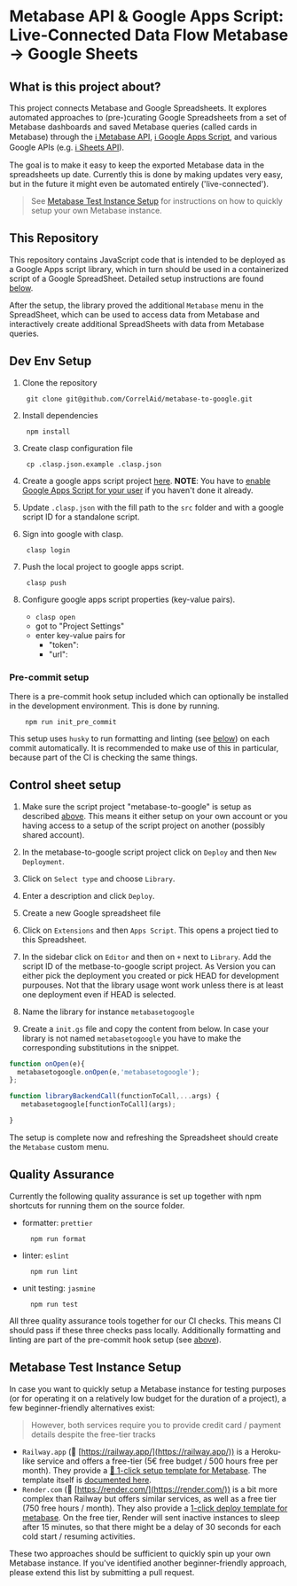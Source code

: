 # Metabase API & Google Apps Script: Live-Connected Data Flow Metabase -> Google Sheets

## What is this project about?

This project connects Metabase and Google Spreadsheets. It explores
automated approaches to (pre-)curating Google Spreadsheets from a set of Metabase dashboards and
saved Metabase queries (called cards in Metabase) through the
[ℹ️ Metabase API](https://www.metabase.com/docs/latest/api-documentation),
[ℹ️ Google Apps Script](https://developers.google.com/apps-script), and various Google APIs
(e.g. [ℹ️ Sheets API](https://developers.google.com/sheets/api)).

The goal is to make it easy to keep the exported Metabase data in the spreadsheets up date.
Currently this is done by making updates very easy, but in the future it might even be automated entirely ('live-connected').

> See [Metabase Test Instance Setup](#metabase-test-instance-setup) for instructions on how to quickly setup your own Metabase instance.

## This Repository

This repository contains JavaScript code that is intended to be deployed as a Google Apps script library, which in turn should be used in a containerized script of a Google SpreadSheet. Detailed setup instructions are found [below](#control-sheet-setup).

After the setup, the library proved the additional `Metabase` menu in the SpreadSheet, which can be used to access data from Metabase and interactively create additional SpreadSheets with data from Metabase queries.

## Dev Env Setup

1. Clone the repository

        git clone git@github.com/CorrelAid/metabase-to-google.git

1. Install dependencies

        npm install

1. Create clasp configuration file

        cp .clasp.json.example .clasp.json

1. Create a google apps script project [here](https://script.google.com/home). **NOTE**: You have to [enable Google Apps Script for your user](https://script.google.com/home/usersettings) if you haven't done it already.

1. Update `.clasp.json` with the fill path to the `src` folder and with a google script ID for a
    standalone script.

1. Sign into google with clasp.

        clasp login

1. Push the local project to google apps script.

        clasp push

1. Configure google apps script properties (key-value pairs).

    - `clasp open`
    - got to "Project Settings"
    - enter key-value pairs for
      - "token": <your metabase session token>
      - "url": <url of the metabase instance>

### Pre-commit setup

There is a pre-commit hook setup included which can optionally be installed in the development
environment. This is done by running.

        npm run init_pre_commit

This setup uses `husky` to run formatting and linting (see [below](#quality-assurance)) on each
commit automatically. It is recommended to make use of this in particular, because part of the
CI is checking the same things.

## Control sheet setup

1. Make sure the script project "metabase-to-google" is setup as described [above](#dev-env-setup).
   This means it either setup on your own account or you having access to a setup of the script project on
   another (possibly shared account).

1. In the metabase-to-google script project click on `Deploy` and then `New Deployment`.

1. Click on `Select type` and choose `Library`.

1. Enter a description and click `Deploy`.

1. Create a new Google spreadsheet file

1. Click on `Extensions` and then `Apps Script`. This opens a project tied to this Spreadsheet.

1. In the sidebar click on `Editor` and then on `+` next to `Library`. Add the script ID of the metbase-to-google
   script project. As Version you can either pick the deployment you created or pick HEAD for development purpouses.
   Not that the library usage wont work unless there is at least one deployment even if HEAD is selected.

1. Name the library for instance `metabasetogoogle`

1. Create a `init.gs` file and copy the content from below. In case your library is not named
   `metabasetogoogle` you have to make the corresponding substitutions in the snippet.

```JavaScript
function onOpen(e){
  metabasetogoogle.onOpen(e,'metabasetogoogle');
};

function libraryBackendCall(functionToCall,...args) {
   metabasetogoogle[functionToCall](args);

}
```

The setup is complete now and refreshing the Spreadsheet should create the `Metabase` custom
menu.

## Quality Assurance

Currently the following quality assurance is set up together with npm shortcuts for running
them on the source folder.

- formatter: `prettier`

        npm run format

- linter: `eslint`

        npm run lint

- unit testing: `jasmine`

        npm run test

All three quality assurance tools together for our CI checks. This means CI should pass if
these three checks pass locally. Additionally formatting and linting are part of the pre-commit hook
setup (see [above](#pre-commit-setup)).

## Metabase Test Instance Setup

In case you want to quickly setup a Metabase instance for testing purposes (or for operating it on a relatively low budget for the duration of a project), a few beginner-friendly alternatives exist:

> However, both services require you to provide credit card / payment details despite the free-tier tracks

- `Railway.app` (🔗 [https://railway.app/](https://railway.app/)) is a Heroku-like service and offers a free-tier (5€ free budget / 500 hours free per month). They provide a [🔗 1-click setup template for Metabase](https://railway.app/new/template/L22H6p). The template itself is [documented here](https://railway.app/template/L22H6p).
- `Render.com` (🔗 [https://render.com/](https://render.com/)) is a bit more complex than Railway but offers similar services, as well as a free tier (750 free hours / month). They also provide a [1-click deploy template for metabase](https://render.com/docs/deploy-metabase). On the free tier, Render will sent inactive instances to sleep after 15 minutes, so that there might be a delay of 30 seconds for each cold start / resuming activities.

These two approaches should be sufficient to quickly spin up your own Metabase instance. If you've identified another beginner-friendly approach, please extend this list by submitting a pull request.
